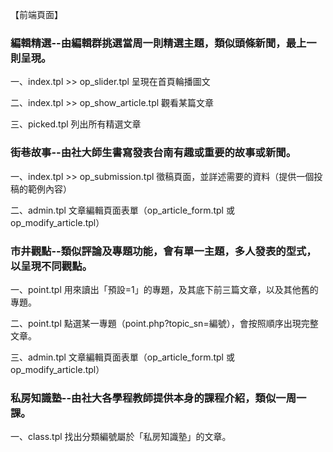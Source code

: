 【前端頁面】<br> 
<h3>編輯精選--由編輯群挑選當周一則精選主題，類似頭條新聞，最上一則呈現。</h3>
<p>一、index.tpl >> op_slider.tpl 呈現在首頁輪播圖文</p>
<p>二、index.tpl >> op_show_article.tpl 觀看某篇文章</p>
<p>三、picked.tpl 列出所有精選文章</p>

<h3>街巷故事--由社大師生書寫發表台南有趣或重要的故事或新聞。 </h3>
<p>一、index.tpl >> op_submission.tpl 徵稿頁面，並詳述需要的資料（提供一個投稿的範例內容） </p>
<p>二、admin.tpl 文章編輯頁面表單（op_article_form.tpl 或 op_modify_article.tpl）</p>

<h3>市井觀點--類似評論及專題功能，會有單一主題，多人發表的型式，以呈現不同觀點。</h3> 
<p>一、point.tpl 用來讀出「預設=1」的專題，及其底下前三篇文章，以及其他舊的專題。 </p>
<p>二、point.tpl 點選某一專題（point.php?topic_sn=編號），會按照順序出現完整文章。 </p>
<p>三、admin.tpl 文章編輯頁面表單（op_article_form.tpl 或 op_modify_article.tpl）</p>

<h3>私房知識塾--由社大各學程教師提供本身的課程介紹，類似一周一課。 </h3>
<p>一、class.tpl 找出分類編號屬於「私房知識塾」的文章。</p>